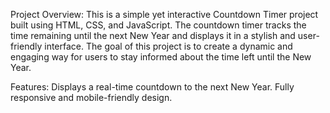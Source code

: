 Project Overview:
This is a simple yet interactive Countdown Timer project built using HTML, CSS, and JavaScript. The countdown timer tracks the time remaining until the next New Year and displays it in a stylish and user-friendly interface. The goal of this project is to create a dynamic and engaging way for users to stay informed about the time left until the New Year.

Features:
Displays a real-time countdown to the next New Year.
Fully responsive and mobile-friendly design.
